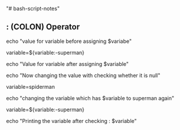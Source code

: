 "# bash-script-notes" 
 ## : (COLON) Operator
 
echo "value for variable before assigning $variabe"   

variable=${variable:-superman}    

echo "Value for variable after assigning $variable"   

echo "Now changing the value with checking whether it is null"  

variable=spiderman  

echo "changing the variable which has $variable to superman again"  

variable=${variable:-superman}  

echo "Printing the variable after checking : $variable"  
